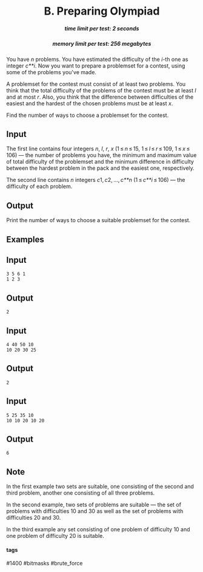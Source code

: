 <h1 style='text-align: center;'> B. Preparing Olympiad</h1>

<h5 style='text-align: center;'>time limit per test: 2 seconds</h5>
<h5 style='text-align: center;'>memory limit per test: 256 megabytes</h5>

You have *n* problems. You have estimated the difficulty of the *i*-th one as integer *c**i*. Now you want to prepare a problemset for a contest, using some of the problems you've made.

A problemset for the contest must consist of at least two problems. You think that the total difficulty of the problems of the contest must be at least *l* and at most *r*. Also, you think that the difference between difficulties of the easiest and the hardest of the chosen problems must be at least *x*.

Find the number of ways to choose a problemset for the contest.

## Input

The first line contains four integers *n*, *l*, *r*, *x* (1 ≤ *n* ≤ 15, 1 ≤ *l* ≤ *r* ≤ 109, 1 ≤ *x* ≤ 106) — the number of problems you have, the minimum and maximum value of total difficulty of the problemset and the minimum difference in difficulty between the hardest problem in the pack and the easiest one, respectively.

The second line contains *n* integers *c*1, *c*2, ..., *c**n* (1 ≤ *c**i* ≤ 106) — the difficulty of each problem.

## Output

Print the number of ways to choose a suitable problemset for the contest. 

## Examples

## Input


```
3 5 6 1  
1 2 3  

```
## Output


```
2  

```
## Input


```
4 40 50 10  
10 20 30 25  

```
## Output


```
2  

```
## Input


```
5 25 35 10  
10 10 20 10 20  

```
## Output


```
6  

```
## Note

In the first example two sets are suitable, one consisting of the second and third problem, another one consisting of all three problems.

In the second example, two sets of problems are suitable — the set of problems with difficulties 10 and 30 as well as the set of problems with difficulties 20 and 30.

In the third example any set consisting of one problem of difficulty 10 and one problem of difficulty 20 is suitable.



#### tags 

#1400 #bitmasks #brute_force 